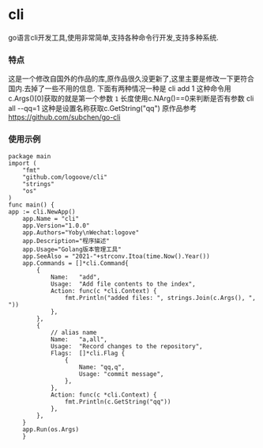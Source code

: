 # cli
go语言cli开发工具,使用非常简单,支持各种命令行开发,支持多种系统.

### 特点
这是一个修改自国外的作品的库,原作品很久没更新了,这里主要是修改一下更符合国内.去掉了一些不用的信息.
下面有两种情况一种是
cli add 1 这种命令用 c.Args()[0]获取的就是第一个参数 `1` 长度使用c.NArg()==0来判断是否有参数
cli all --qq=1 这种是设置名称获取c.GetString("qq")
原作品参考<https://github.com/subchen/go-cli>

### 使用示例
~~~
package main
import (
	"fmt"
	"github.com/logoove/cli"
	"strings"
	"os"
)
func main() {
app := cli.NewApp()
	app.Name = "cli"
	app.Version="1.0.0"
	app.Authors="Yoby\nWechat:logove"
	app.Description="程序描述"
	app.Usage="Golang版本管理工具"
	app.SeeAlso = "2021-"+strconv.Itoa(time.Now().Year())
	app.Commands = []*cli.Command{
		{
			Name:   "add",
			Usage:  "Add file contents to the index",
			Action: func(c *cli.Context) {
				fmt.Println("added files: ", strings.Join(c.Args(), ", "))
			},
		},
		{
			// alias name
			Name:   "a,all",
			Usage:  "Record changes to the repository",
			Flags:  []*cli.Flag {
				{
					Name: "qq,q",
					Usage: "commit message",
				},
			},
			Action: func(c *cli.Context) {
				fmt.Println(c.GetString("qq"))
			},
		},
	}
	app.Run(os.Args)
	}
~~~	
